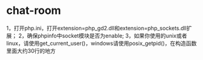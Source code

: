 # chat-room
1，打开php.ini，打开extension=php_gd2.dll和extension=php_sockets.dll扩展；
2，确保phpinfo中socket模块是否为enable;
3，如果你使用的unix或者linux，请使用get_current_user()，windows请使用posix_getpid()，在构造函数里面大约30行的地方
